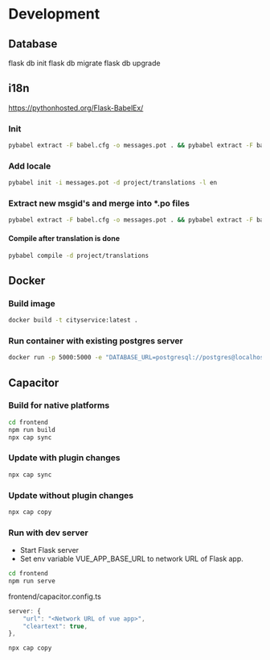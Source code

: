 # Development

## Database

flask db init
flask db migrate
flask db upgrade

## i18n

<https://pythonhosted.org/Flask-BabelEx/>

### Init

```sh
pybabel extract -F babel.cfg -o messages.pot . && pybabel extract -F babel.cfg -k lazy_gettext -o messages.pot . && pybabel init -i messages.pot -d project/translations -l de
```

### Add locale

```sh
pybabel init -i messages.pot -d project/translations -l en
```

### Extract new msgid's and merge into \*.po files

```sh
pybabel extract -F babel.cfg -o messages.pot . && pybabel extract -F babel.cfg -k lazy_gettext -o messages.pot . && pybabel update -N -i messages.pot -d project/translations
```

#### Compile after translation is done

```sh
pybabel compile -d project/translations
```

## Docker

### Build image

```sh
docker build -t cityservice:latest .
```

### Run container with existing postgres server

```sh
docker run -p 5000:5000 -e "DATABASE_URL=postgresql://postgres@localhost/cityservice" "cityservice:latest"
```

## Capacitor

### Build for native platforms

```sh
cd frontend
npm run build
npx cap sync
```

### Update with plugin changes

```sh
npx cap sync
```

### Update without plugin changes

```sh
npx cap copy
```

### Run with dev server

- Start Flask server
- Set env variable VUE_APP_BASE_URL to network URL of Flask app.

```sh
cd frontend
npm run serve
```

frontend/capacitor.config.ts

```js
server: {
    "url": "<Network URL of vue app>",
    "cleartext": true,
},
```

```sh
npx cap copy
```
